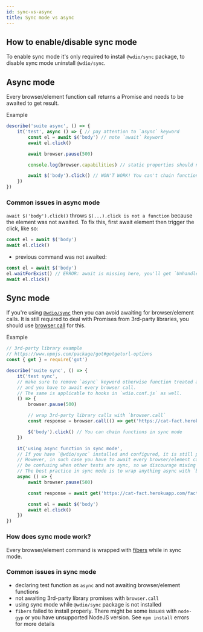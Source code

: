 ```yaml
---
id: sync-vs-async
title: Sync mode vs async
---
```


## How to enable/disable sync mode

To enable sync mode it's only required to install `@wdio/sync` package, to disable sync mode uninstall `@wdio/sync`.

## Async mode

Every browser/element function call returns a Promise and needs to be awaited to get result.

Example

```js
describe('suite async', () => {
    it('test', async () => { // pay attention to `async` keyword
        const el = await $('body') // note `await` keyword
        await el.click()

        await browser.pause(500)

        console.log(browser.capabilities) // static properties should not be awaited

        await $('body').click() // WON'T WORK! You can't chain functions like this.
    })
})
```

### Common issues in async mode

`await $('body').click()` throws `$(...).click is not a function` because the element was not awaited. To fix this, first await element then trigger the click, like so:
```js
const el = await $('body')
await el.click()
```
- previous command was not awaited:
```js
const el = await $('body')
el.waitForExist() // ERROR: await is missing here, you'll get `Unhandled promise rejection`.
await el.click()
```

## Sync mode

If you're using [`@wdio/sync`](https://www.npmjs.com/package/@wdio/sync) then you can avoid awaiting for browser/element calls. It is still required to deal with Promises from 3rd-party libraries, you should use [browser.call](api/browser/call.html) for this.

Example

```js
// 3rd-party library example
// https://www.npmjs.com/package/got#gotgeturl-options
const { get } = require('got')

describe('suite sync', () => {
    it('test sync',
    // make sure to remove `async` keyword otherwise function treated as async
    // and you have to await every browser call.
    // The same is applicable to hooks in `wdio.conf.js` as well.
    () => {
        browser.pause(500)

        // wrap 3rd-party library calls with `browser.call`
        const response = browser.call(() => get('https://cat-fact.herokuapp.com/facts/'))

        $('body').click() // You can chain functions in sync mode
    })

    it('using async function in sync mode',
    // If you have `@wdio/sync` installed and configured, it is still possible to use async functions.
    // However, in such case you have to await every browser/element call like in async mode, and this can
    // be confusing when other tests are sync, so we discourage mixing modes, but it is possible to do so.
    // The best practice in sync mode is to wrap anything async with `browser.call`.
    async () => {
        await browser.pause(500)

        const response = await get('https://cat-fact.herokuapp.com/facts/')

        const el = await $('body')
        await el.click()
    })
})
```

### How does sync mode work?

Every browser/element command is wrapped with [fibers](https://github.com/laverdet/node-fibers) while in sync mode.

### Common issues in sync mode

- declaring test function as `async` and not awaiting browser/element functions
- not awaiting 3rd-party library promises with `browser.call`
- using sync mode while `@wdio/sync` package is not installed
- `fibers` failed to install properly. There might be some issues with `node-gyp` or you have unsupported NodeJS version. See `npm install` errors for more details

